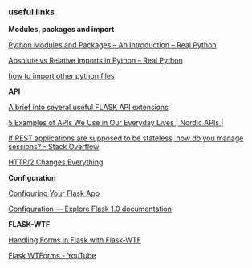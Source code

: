 ### useful links 

**Modules, packages and import**

[Python Modules and Packages – An Introduction – Real Python](https://realpython.com/python-modules-packages/) 

[Absolute vs Relative Imports in Python – Real Python](https://realpython.com/absolute-vs-relative-python-imports/) 

[how to import other python files](https://stackoverflow.com/questions/2349991/how-to-import-other-python-files) 


**API**  

[A brief into several useful FLASK API extensions](https://rahmanfadhil.com/flask-rest-api/) 

[5 Examples of APIs We Use in Our Everyday Lives | Nordic APIs |](https://nordicapis.com/5-examples-of-apis-we-use-in-our-everyday-lives/)

[If REST applications are supposed to be stateless, how do you manage sessions? - Stack Overflow](https://stackoverflow.com/questions/3105296/if-rest-applications-are-supposed-to-be-stateless-how-do-you-manage-sessions)

[HTTP/2 Changes Everything](https://www.slideshare.net/lmacvittie/http2-changes-everything)


**Configuration**

[Configuring Your Flask App](https://hackersandslackers.com/configure-flask-applications/) 

[Configuration — Explore Flask 1.0 documentation](https://exploreflask.com/en/latest/configuration.html#the-simple-case) 

**FLASK-WTF**

[Handling Forms in Flask with Flask-WTF](https://hackersandslackers.com/flask-wtforms-forms/)

[Flask WTForms - YouTube](https://www.youtube.com/playlist?list=PLXmMXHVSvS-C_T5JWEDWIc9yEM3Hj52-1)
